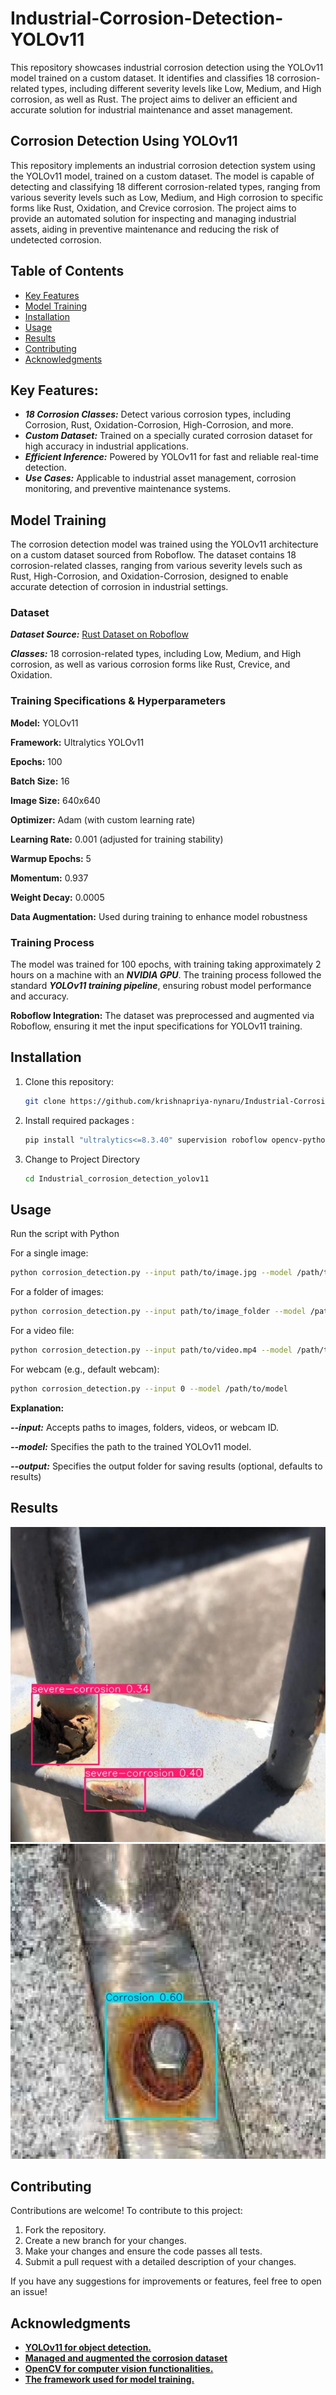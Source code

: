 # Industrial-Corrosion-Detection-YOLOv11
 This repository showcases industrial corrosion detection using the YOLOv11 model trained on a custom dataset. It identifies and classifies 18 corrosion-related types, including different severity levels like Low, Medium, and High corrosion, as well as Rust. The project aims to deliver an efficient and accurate solution for industrial maintenance and asset management.
## Corrosion Detection Using YOLOv11
This repository implements an industrial corrosion detection system using the YOLOv11 model, trained on a custom dataset. The model is capable of detecting and classifying 18 different corrosion-related types, ranging from various severity levels such as Low, Medium, and High corrosion to specific forms like Rust, Oxidation, and Crevice corrosion. The project aims to provide an automated solution for inspecting and managing industrial assets, aiding in preventive maintenance and reducing the risk of undetected corrosion.

## Table of Contents
- [Key Features](#key-features)
- [Model Training](#model-training)
- [Installation](#installation)
- [Usage](#usage)
- [Results](#results)
- [Contributing](#contributing)
- [Acknowledgments](#acknowledgments)

## Key Features:
- ***18 Corrosion Classes:*** Detect various corrosion types, including Corrosion, Rust, Oxidation-Corrosion, High-Corrosion, and more.
- ***Custom Dataset:*** Trained on a specially curated corrosion dataset for high accuracy in industrial applications.
- ***Efficient Inference:*** Powered by YOLOv11 for fast and reliable real-time detection.
- ***Use Cases:*** Applicable to industrial asset management, corrosion monitoring, and preventive maintenance systems.

## Model Training
The corrosion detection model was trained using the YOLOv11 architecture on a custom dataset sourced from Roboflow. The dataset contains 18 corrosion-related classes, ranging from various severity levels such as Rust, High-Corrosion, and Oxidation-Corrosion, designed to enable accurate detection of corrosion in industrial settings.

### Dataset
***Dataset Source:*** [Rust Dataset on Roboflow](https://universe.roboflow.com/rust-r6xzj/rust-dataset-uk2zn)

***Classes:*** 18 corrosion-related types, including Low, Medium, and High corrosion, as well as various corrosion forms like Rust, Crevice, and Oxidation.

### Training Specifications & Hyperparameters
**Model:** YOLOv11

**Framework:** Ultralytics YOLOv11

**Epochs:** 100

**Batch Size:** 16

**Image Size:** 640x640

**Optimizer:** Adam (with custom learning rate)

**Learning Rate:** 0.001 (adjusted for training stability)

**Warmup Epochs:** 5

**Momentum:** 0.937

**Weight Decay:** 0.0005

**Data Augmentation:** Used during training to enhance model robustness

### Training Process
The model was trained for 100 epochs, with training taking approximately 2 hours on a machine with an ***NVIDIA GPU***.
The training process followed the standard ***YOLOv11 training pipeline***, ensuring robust model performance and accuracy.

**Roboflow Integration:** The dataset was preprocessed and augmented via Roboflow, ensuring it met the input specifications for YOLOv11 training.

## Installation
1. Clone this repository:
   ```bash
   git clone https://github.com/krishnapriya-nynaru/Industrial-Corrosion-Detection-YOLOv11.git
2. Install required packages :
    ```bash
    pip install "ultralytics<=8.3.40" supervision roboflow opencv-python matplotlib
3. Change to Project Directory
    ```bash
    cd Industrial_corrosion_detection_yolov11

## Usage
Run the script with Python

For a single image:
```bash
python corrosion_detection.py --input path/to/image.jpg --model /path/to/model
```
For a folder of images:
```bash
python corrosion_detection.py --input path/to/image_folder --model /path/to/model
```
For a video file:
```bash
python corrosion_detection.py --input path/to/video.mp4 --model /path/to/model
```
For webcam (e.g., default webcam):
```bash
python corrosion_detection.py --input 0 --model /path/to/model
```
**Explanation:**

***--input:*** Accepts paths to images, folders, videos, or webcam ID.

***--model:*** Specifies the path to the trained YOLOv11 model.

***--output:*** Specifies the output folder for saving results (optional, defaults to results)

## Results

![alt text](https://github.com/krishnapriya-nynaru/Industrial-Corrosion-Detection-YOLOv11/blob/main/Industrial_corrosion_detection_yolov11/results/outputcorrosion_1.jpg?raw=true) 
![alt text](https://github.com/krishnapriya-nynaru/Industrial-Corrosion-Detection-YOLOv11/blob/main/Industrial_corrosion_detection_yolov11/results/outputcorrosion_7.jpg?raw=true) 
## Contributing
Contributions are welcome! To contribute to this project:

1. Fork the repository.
2. Create a new branch for your changes.
3. Make your changes and ensure the code passes all tests.
4. Submit a pull request with a detailed description of your changes.

If you have any suggestions for improvements or features, feel free to open an issue!

## Acknowledgments
- [**YOLOv11 for object detection.**](https://github.com/ultralytics/yolov11)
- [**Managed and augmented the corrosion dataset**](https://roboflow.com/)
- [**OpenCV for computer vision functionalities.**](https://opencv.org/)
- [**The framework used for model training.**](https://pytorch.org/)

